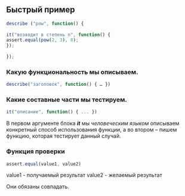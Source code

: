 ## Быстрый пример

```js
describe ("pow", function() {  
  
it("возводит в степень n", function() {  
assert.equal(pow(2, 3), 8);  
});  
  
});
```


### Какую функциональность мы описываем.
```js
describe("заголовок", function() { … })
```


### Какие составные части мы тестируем.

```js
it("описание", function() { ... })
```

В первом аргументе блока _**it**_ мы _человеческим языком_ описываем конкретный способ использования функции, а во втором – пишем функцию, которая тестирует данный случай.

### Функция проверки

```js
assert.equal(value1, value2)
```

value1 - получаемый результат
value2 - желаемый результат

Они обязаны совпадать.